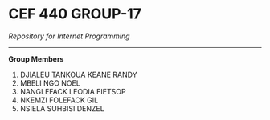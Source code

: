 # CEF 440 GROUP-17
<em>Repository for Internet Programming</em>
<hr><strong>Group Members</strong>
<ol>
  <li>DJIALEU TANKOUA KEANE RANDY</li>
  <li>MBELI NGO NOEL</li>
  <li>NANGLEFACK LEODIA FIETSOP</li>
  <li>NKEMZI FOLEFACK GIL</li>
  <li>NSIELA SUHBISI DENZEL</li>
</ol>
